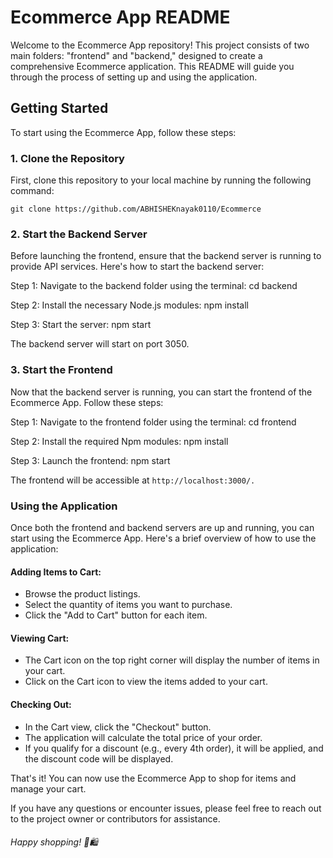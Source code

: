 # Ecommerce App README

Welcome to the Ecommerce App repository! This project consists of two main folders: "frontend" and "backend," designed to create a comprehensive Ecommerce application. This README will guide you through the process of setting up and using the application.

## Getting Started

To start using the Ecommerce App, follow these steps:

### 1. Clone the Repository

First, clone this repository to your local machine by running the following command:

```shell
git clone https://github.com/ABHISHEKnayak0110/Ecommerce
```
### 2. Start the Backend Server
Before launching the frontend, ensure that the backend server is running to provide API services. Here's how to start the backend server:

Step 1: Navigate to the backend folder using the terminal:
cd backend

Step 2: Install the necessary Node.js modules:
npm install

Step 3: Start the server:
npm start

The backend server will start on port 3050.

### 3. Start the Frontend
Now that the backend server is running, you can start the frontend of the Ecommerce App. Follow these steps:

Step 1: Navigate to the frontend folder using the terminal:
cd frontend

Step 2: Install the required Npm modules:
npm install

Step 3: Launch the frontend:
npm start

The frontend will be accessible at ```http://localhost:3000/.```

### Using the Application
Once both the frontend and backend servers are up and running, you can start using the Ecommerce App. Here's a brief overview of how to use the application:

#### Adding Items to Cart:

- Browse the product listings.
- Select the quantity of items you want to purchase.
- Click the "Add to Cart" button for each item.

#### Viewing Cart:

- The Cart icon on the top right corner will display the number of items in your cart.
- Click on the Cart icon to view the items added to your cart.

#### Checking Out:

- In the Cart view, click the "Checkout" button.
- The application will calculate the total price of your order.
- If you qualify for a discount (e.g., every 4th order), it will be applied, and the discount code will be displayed.

That's it! You can now use the Ecommerce App to shop for items and manage your cart.

If you have any questions or encounter issues, please feel free to reach out to the project owner or contributors for assistance.

###### Happy shopping! 🛒🛍️

